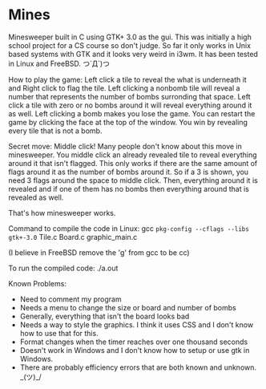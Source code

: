 # Mines
Minesweeper built in C using GTK+ 3.0 as the gui.
This was initially a high school project for a CS course so don't judge.
So far it only works in Unix based systems with GTK and it looks very weird in i3wm.
It has been tested in Linux and FreeBSD.
つ´Д`)つ


How to play the game: 
Left click a tile to reveal the what is underneath it and Right click to flag the tile. 
Left clicking a nonbomb tile will reveal a number that represents the number of bombs surronding that space.
Left click a tile with zero or no bombs around it will reveal everything around it as well.
Left clicking a bomb makes you lose the game.
You can restart the game by clicking the face at the top of the window. 
You win by revealing every tile that is not a bomb.

Secret move:
Middle click! Many people don't know about this move in minesweeper.
You middle click an already revealed tile to reveal everything around it that isn't flagged.
This only works if there are the same amount of flags around it as the number of bombs around it.
So if a 3 is shown, you need 3 flags around the space to middle click. 
Then, everything around it is revealed and if one of them has no bombs then everything around that is revealed as well.

That's how minesweeper works.


Command to compile the code in Linux: 
  gcc `pkg-config --cflags --libs gtk+-3.0` Tile.c Board.c graphic_main.c

(I believe in FreeBSD remove the 'g' from gcc to be cc)

To run the compiled code:
  ./a.out


Known Problems:
- Need to comment my program
- Needs a menu to change the size or board and number of bombs
- Generally, everything that isn't the board looks bad
- Needs a way to style the graphics. I think it uses CSS and I don't know how to use that for this.
- Format changes when the timer reaches over one thousand seconds
- Doesn't work in Windows and I don't know how to setup or use gtk in Windows.
- There are probably efficiency errors that are both known and unknown. \_(ツ)_/
